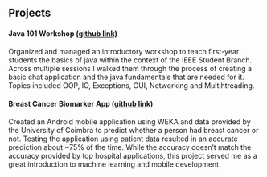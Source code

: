## Projects

#### Java 101 Workshop [(github link)](https://github.com/ionian-uni-ieee/Java-101-Networking-Multithreading)

Organized and managed an introductory workshop to teach first-year students the basics of java within the context of the IEEE Student Branch. Across multiple sessions I walked them through the process of creating a basic chat application and the java fundamentals that are needed for it. Topics included OOP, IO, Exceptions, GUI, Networking and Multihtreading.

#### Breast Cancer Biomarker App [(github link)](https://github.com/aMimikyu/assess-breast-cancer-risk)

Created an Android mobile application using WEKA and data provided by the University of Coimbra to predict whether a person had breast cancer or not. Testing the application using patient data resulted in an accurate prediction about ~75% of the time. While the accuracy doesn’t match the accuracy provided by top hospital applications, this project served me as a great introduction to machine learning and mobile development.
